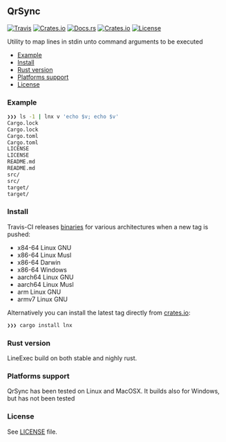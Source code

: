 ## QrSync
[![Travis](https://img.shields.io/travis/crisidev/lnx?style=for-the-badge)](https://travis-ci.org/github/crisidev/lnx)
[![Crates.io](https://img.shields.io/crates/v/lnx?style=for-the-badge)](https://crates.io/crates/lnx)
[![Docs.rs](https://img.shields.io/badge/docs.rs-rustdoc-green?style=for-the-badge)](https://docs.rs/crate/lnx)
[![Crates.io](https://img.shields.io/crates/d/lnx?style=for-the-badge)](https://crates.io/crates/lnx)
[![License](https://img.shields.io/badge/license-MIT-blue?style=for-the-badge)](https://github.com/crisidev/lnx/blob/master/LICENSE)

Utility to map lines in stdin unto command arguments to be executed

- [Example](#example)
- [Install](#install)
- [Rust version](#rust-version)
- [Platforms support](#platforms-support)
- [License](#license)

### Example
```sh
❯❯❯ ls -1 | lnx v 'echo $v; echo $v'
Cargo.lock
Cargo.lock
Cargo.toml
Cargo.toml
LICENSE
LICENSE
README.md
README.md
src/
src/
target/
target/
```

### Install
Travis-CI releases [binaries](https://github.com/crisidev/lnx/releases) for various architectures when a new tag is pushed:
* x84-64 Linux GNU
* x86-64 Linux Musl
* x86-64 Darwin
* x86-64 Windows
* aarch64 Linux GNU
* aarch64 Linux Musl
* arm Linux GNU
* armv7 Linux GNU

Alternatively you can install the latest tag directly from [crates.io](https://crates.io/crates/lnx):
```sh
❯❯❯ cargo install lnx
```

### Rust version
LineExec build on both stable and nighly rust.

### Platforms support
QrSync has been tested on Linux and MacOSX. It builds also for Windows, but has not been tested 

### License
See [LICENSE](https://github.com/crisidev/lnx/blob/master/LICENSE) file.
